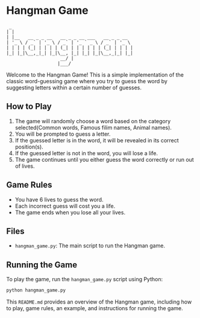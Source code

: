 # Hangman Game
```
 _                                             
| |                                            
| |__   __ _ _ __   __ _ _ __ ___   __ _ _ __  
| '_ \ / _` | '_ \ / _` | '_ ` _ \ / _` | '_ \ 
| | | | (_| | | | | (_| | | | | | | (_| | | | |
|_| |_|\__,_|_| |_|\__, |_| |_| |_|\__,_|_| |_|
                    __/ |                      
                   |___/  
```
Welcome to the Hangman Game! This is a simple implementation of the classic word-guessing game where you try to guess the word by suggesting letters within a certain number of guesses.

## How to Play

1. The game will randomly choose a word based on the category selected(Common words, Famous filim names, Animal names).
2. You will be prompted to guess a letter.
3. If the guessed letter is in the word, it will be revealed in its correct position(s).
4. If the guessed letter is not in the word, you will lose a life.
5. The game continues until you either guess the word correctly or run out of lives.

## Game Rules

- You have 6 lives to guess the word.
- Each incorrect guess will cost you a life.
- The game ends when you lose all your lives.


## Files

- `hangman_game.py`: The main script to run the Hangman game.

## Running the Game

To play the game, run the `hangman_game.py` script using Python:

```sh
python hangman_game.py
```

This `README.md` provides an overview of the Hangman game, including how to play, game rules, an example, and instructions for running the game.